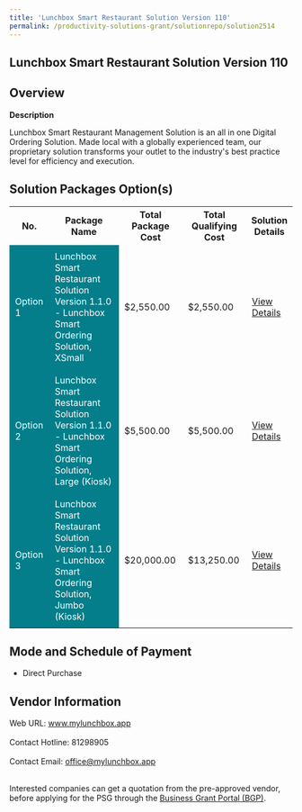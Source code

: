 ```yaml
---
title: 'Lunchbox Smart Restaurant Solution Version 110'
permalink: /productivity-solutions-grant/solutionrepo/solution2514
---
```


## Lunchbox Smart Restaurant Solution Version 110

## Overview

**Description**

Lunchbox Smart Restaurant Management Solution is an all in one Digital Ordering Solution. Made local with a globally experienced team, our proprietary solution transforms your outlet to the industry's best practice level for efficiency and execution.

## Solution Packages Option(s)

<table>
<tr>
<th><b>No.</b></th>
<th><b>Package Name</b></th>
<th><b>Total Package Cost</b></th>
<th><b>Total Qualifying Cost</b></th>
<th><b>Solution Details</b></th>
</tr>
<tr>
<td style='padding: 10px; background-color: #037E8A; color: #FFFFFF;'>Option 1</td>
<td style='padding: 10px; background-color: #037E8A; color: #FFFFFF;'>Lunchbox Smart Restaurant Solution Version 1.1.0 - Lunchbox Smart Ordering Solution, XSmall</td>
<td style='padding: 10px;'>$2,550.00</td>
<td style='padding: 10px;'>$2,550.00</td>
<td style='padding: 10px;'><a href='https://www.gobusiness.gov.sg/images/psg/Lunchbox_20200960_Desensitised_Annex_3_Part_1.pdf' target='_blank'>View Details</a></td>
</tr>
<tr>
<td style='padding: 10px; background-color: #037E8A; color: #FFFFFF;'>Option 2</td>
<td style='padding: 10px; background-color: #037E8A; color: #FFFFFF;'>Lunchbox Smart Restaurant Solution Version 1.1.0 - Lunchbox Smart Ordering Solution, Large (Kiosk)</td>
<td style='padding: 10px;'>$5,500.00</td>
<td style='padding: 10px;'>$5,500.00</td>
<td style='padding: 10px;'><a href='https://www.gobusiness.gov.sg/images/psg/Lunchbox_20200960_Desensitised_Annex_3_Part_2.pdf' target='_blank'>View Details</a></td>
</tr>
<tr>
<td style='padding: 10px; background-color: #037E8A; color: #FFFFFF;'>Option 3</td>
<td style='padding: 10px; background-color: #037E8A; color: #FFFFFF;'>Lunchbox Smart Restaurant Solution Version 1.1.0 - Lunchbox Smart Ordering Solution, Jumbo (Kiosk)</td>
<td style='padding: 10px;'>$20,000.00</td>
<td style='padding: 10px;'>$13,250.00</td>
<td style='padding: 10px;'><a href='https://www.gobusiness.gov.sg/images/psg/Lunchbox_20200960_Desensitised_Annex_3_Part_3.pdf' target='_blank'>View Details</a></td>
</tr>
</table>

## Mode and Schedule of Payment

 - Direct Purchase

## Vendor Information

 Web URL: www.mylunchbox.app <br><br>Contact Hotline: 81298905 <br><br>Contact Email: office@mylunchbox.app <br><br>

Interested companies can get a quotation from the pre-approved vendor, before applying for the PSG through the <a href='https://www.businessgrants.gov.sg/' target='_blank' rel='noopener'>Business Grant Portal (BGP)</a>.

<script src="/jquery/resize-tables.js"></script>
